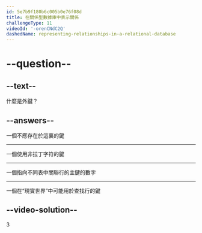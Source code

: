```yaml
---
id: 5e7b9f180b6c005b0e76f08d
title: 在關係型數據庫中表示關係
challengeType: 11
videoId: '-orenCNdC2Q'
dashedName: representing-relationships-in-a-relational-database
---
```


# --question--

## --text--

什麼是外鍵？

## --answers--

一個不應存在於這裏的鍵

---

一個使用非拉丁字符的鍵

---

一個指向不同表中關聯行的主鍵的數字

---

一個在“現實世界”中可能用於查找行的鍵

## --video-solution--

3

